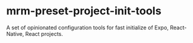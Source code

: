 # mrm-preset-project-init-tools
A set of opinionated configuration tools for fast initialize of Expo, React-Native, React projects.
